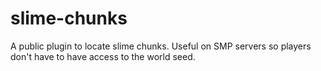 # slime-chunks
A public plugin to locate slime chunks. Useful on SMP servers so players don't have to have access to the world seed.
